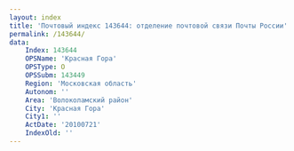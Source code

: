 ```yaml
---
layout: index
title: 'Почтовый индекс 143644: отделение почтовой связи Почты России'
permalink: /143644/
data:
    Index: 143644
    OPSName: 'Красная Гора'
    OPSType: О
    OPSSubm: 143449
    Region: 'Московская область'
    Autonom: ''
    Area: 'Волоколамский район'
    City: 'Красная Гора'
    City1: ''
    ActDate: '20100721'
    IndexOld: ''
---
```

